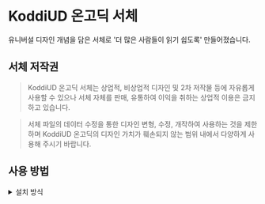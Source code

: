 # KoddiUD 온고딕 서체

유니버설 디자인 개념을 담은 서체로 '더 많은 사람들이 읽기 쉽도록' 만들어졌습니다.

## 서체 저작권

> KoddiUD 온고딕 서체는 상업적, 비상업적 디자인 및 2차 저작물 등에 자유롭게 사용할 수 있으나 서체 자체를 판매, 유통하여 이익을 취하는 상업적 이용은 금지하고 있습니다.

> 서체 파일의 데이터 수정을 통한 디자인 변형, 수정, 개작하여 사용하는 것을 제한하며 KoddiUD 온고딕의 디자인 가치가 훼손되지 않는 범위 내에서 다양하게 사용해 주시기 바랍니다.

## 사용 방법

<details>
  <summary>설치 방식</summary>

**패키지 설치**

```shell
npm i koddiud-ongothic
```

**폰트 패밀리 지정**

```css
body {
  font-family: 'KoddiUD OnGothic', sans-serif;
}
```

**CSS 파일 불러오기**

```
node_modules/koddiud-ongothic/index.css
```

[Vite](https://vite.dev/) 상에선 다음과 같이 불러올 수 있습니다:

```css
/* CSS */
@import url('koddiud-ongothic');
```

```ts
// JavaScript, TypeScript
import 'koddiud-ongothic';
```

</details>
